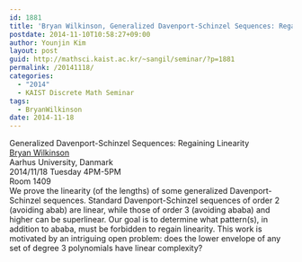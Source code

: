 ```yaml
---
id: 1881
title: 'Bryan Wilkinson, Generalized Davenport-Schinzel Sequences: Regaining Linearity'
postdate: 2014-11-10T10:58:27+09:00
author: Younjin Kim
layout: post
guid: http://mathsci.kaist.ac.kr/~sangil/seminar/?p=1881
permalink: /20141118/
categories:
  - "2014"
  - KAIST Discrete Math Seminar
tags:
  - BryanWilkinson
date: 2014-11-18
---
```

<div class="talk">
  Generalized Davenport-Schinzel Sequences: Regaining Linearity
</div>

<div class="speaker">
  <a href="http://pure.au.dk/portal/da/wilkinson@cs.au.dk "> Bryan Wilkinson </a><br /> Aarhus University, Danmark
</div>

<div class="date">
  2014/11/18 Tuesday 4PM-5PM<br /> Room 1409
</div>

<div class="abstract">
  We prove the linearity (of the lengths) of some generalized Davenport-Schinzel sequences. Standard Davenport-Schinzel sequences of order 2 (avoiding abab) are linear, while those of order 3 (avoiding ababa) and higher can be superlinear. Our goal is to determine what pattern(s), in addition to ababa, must be forbidden to regain linearity. This work is motivated by an intriguing open problem: does the lower envelope of any set of degree 3 polynomials have linear complexity?
</div>